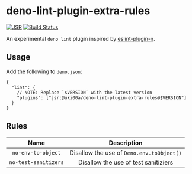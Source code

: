 # deno-lint-plugin-extra-rules

[![JSR](https://jsr.io/badges/@uki00a/deno-lint-plugin-extra-rules)](https://jsr.io/@uki00a/deno-lint-plugin-extra-rules)
[![Build Status](https://github.com/uki00a/deno-lint-plugin-extra-rules/workflows/CI/badge.svg)](https://github.com/uki00a/deno-lint-plugin-extra-rules/actions)

An experimental `deno lint` plugin inspired by
[eslint-plugin-n](https://github.com/eslint-community/eslint-plugin-n).

## Usage

Add the following to `deno.json`:

```jsonc
{
  "lint": {
    // NOTE: Replace `$VERSION` with the latest version
    "plugins": ["jsr:@uki00a/deno-lint-plugin-extra-rules@$VERSION"]
  }
}
```

## Rules

|         Name         |                Description                |
| :------------------: | :---------------------------------------: |
|  `no-env-to-object`  | Disallow the use of `Deno.env.toObject()` |
| `no-test-sanitizers` |   Disallow the use of test sanitiziers    |
